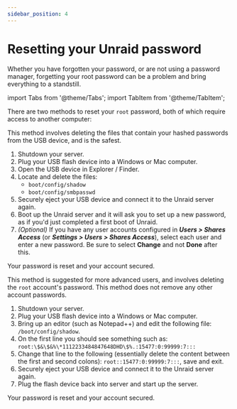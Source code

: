 ```yaml
---
sidebar_position: 4
---
```


# Resetting your Unraid password

Whether you have forgotten your password, or are not using a password manager, forgetting your root password can be a problem and bring everything to a standstill.

import Tabs from '@theme/Tabs';
import TabItem from '@theme/TabItem';

There are two methods to reset your `root` password, both of which require access to another computer:

<Tabs>
  <TabItem value="Basic" label="Basic" default>
    <p>This method involves deleting the files that contain your hashed passwords from the USB device, and is the safest.</p>
    <ol>
      <li> Shutdown your server.</li>
      <li> Plug your USB flash device into a Windows or Mac computer.</li>
      <li> Open the USB device in Explorer / Finder.</li>
      <li> Locate and delete the files:
        <ul>
        <li><code>boot/config/shadow</code></li>
        <li><code>boot/config/smbpasswd</code></li>
        </ul></li>
      <li> Securely eject your USB device and connect it to the Unraid server again.</li>
      <li> Boot up the Unraid server and it will ask you to set up a new password, as if you'd just completed a first boot of Unraid.</li>
      <li> <i>(Optional)</i> If you have any user accounts configured in <b><i>Users > Shares Access</i></b> (or <b><i>Settings > Users > Shares Access</i></b>), select each user and enter a new password. Be sure to select <b>Change</b> and not <b>Done</b> after this.</li>
    </ol>
    <p> Your password is reset and your account secured.</p>
    </TabItem>
  <TabItem value="Advanced" label="Advanced">
    <p>This method is suggested for more advanced users, and involves deleting the <code>root</code> account's password. This method does not remove any other account passwords.</p>
    <ol>
      <li> Shutdown your server.</li>
      <li> Plug your USB flash device into a Windows or Mac computer.</li>
      <li> Bring up an editor (such as Notepad++) and edit the following file: <code>/boot/config/shadow</code>.</li>
      <li> On the first line you should see something such as: <code>root:\$&\$&%\*1112233484847648DHD\$%.:15477:0:99999:7:::</code></li>
      <li> Change that line to the following (essentially delete the content between the first and second colons):    <code>root::15477:0:99999:7:::</code>, save and exit.</li>
      <li> Securely eject your USB device and connect it to the Unraid server again.</li>
      <li> Plug the flash device back into server and start up the server.</li>
    </ol>
    <p> Your password is reset and your account secured.</p>
  </TabItem>
</Tabs>
